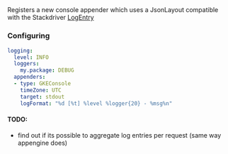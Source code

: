 ## 

Registers a new console appender which uses a JsonLayout compatible 
with the Stackdriver [LogEntry](https://cloud.google.com/logging/docs/view/logs_index)


### Configuring

```yaml
logging:
  level: INFO
  loggers:
    my.package: DEBUG
  appenders:
  - type: GKEConsole
    timeZone: UTC
    target: stdout
    logFormat: "%d [%t] %level %logger{20} - %msg%n"
```

#### TODO:

* find out if its possible to aggregate log entries per request (same way appengine does)